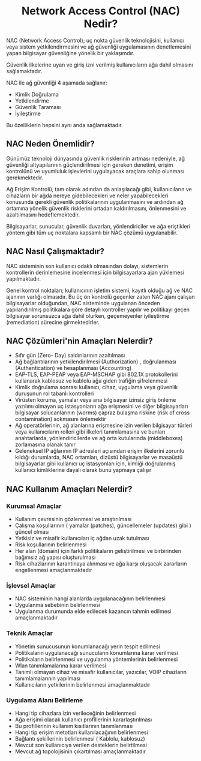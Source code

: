 <h1 align=center> Network Access Control (NAC) Nedir? </h1>
NAC (Network Access Control); uç nokta güvenlik teknolojisini, kullanıcı veya sistem yetkilendirmesini ve ağ güvenliği uygulamasının denetlemesini yapan bilgisayar güvenliğine yönelik bir yaklaşımdır. 

<p></p>

Güvenlik ilkelerine uyan ve giriş izni verilmiş kullanıcıların ağa dahil olmasını sağlamaktadır.  

NAC ile ağ güvenliği 4 aşamada sağlanır:

<ul>
  <li> Kimlik Doğrulama </li>

  <li> Yetkilendirme </li>

  <li> Güvenlik Taraması </li>

  <li> İyileştirme </li>
</ul>

Bu özelliklerin hepsini aynı anda sağlamaktadır.

<h2> NAC Neden Önemlidir? </h2>
Günümüz teknoloji dünyasında güvenlik risklerinin artması nedeniyle, ağ güvenliği altyapılarının güçlendirilmesi için gereken denetimi, erişim kontrolünü ve uyumluluk işlevlerini uygulayacak araçlara sahip olunması gerekmektedir.

<p></p>

Ağ Erişim Kontrolü, tam olarak adından da anlaşılacağı gibi, kullanıcıların ve cihazların bir ağda nereye gidebilecekleri ve neler yapabilecekleri konusunda gerekli güvenlik politikalarının uygulanmasını ve ardından ağ ortamına yönelik güvenlik risklerini ortadan kaldırılmasını, önlenmesini ve azaltılmasını hedeflemektedir.

Bilgisayarlar, sunucular, güvenlik duvarları, yönlendiriciler ve ağa eriştikleri yöntem gibi tüm uç noktalara kapsamlı bir NAC çözümü uygulanabilir.

<h2> NAC Nasıl Çalışmaktadır? </h2>
NAC sisteminin son kullanıcı odaklı olmasından dolayı, sistemlerin kontrollerin derinlemesine incelenmesi için bilgisayarlara ajan yüklemesi yapılmaktadır.  

<p></p>

Genel kontrol noktaları; kullanıcının işletim sistemi, kayıtlı olduğu ağ ve NAC ajanının varlığı olmasıdır. Bu üç ön kontrolü geçenler zaten NAC ajanı çalışan bilgisayarlar olduğundan, NAC sisteminde uygulanan önceden yapılandırılmış politikalara göre detaylı kontroller yapılır ve politikayı geçen bilgisayar sorunsuzca ağa dahil olurken, geçemeyenler iyileştirme (remediation) sürecine girmektedirler. 

<h2> NAC Çözümleri'nin Amaçları Nelerdir? </h2>
<ul>
  
  <li> Sıfır gün (Zero- Day) saldırılarının azaltılması </li>

  <li> Ağ bağlantılarının yetkilendirilmesi (Authorization) , doğrulanması (Authentication) ve hesaplanması (Accounting) </li>

  <li> EAP-TLS, EAP-PEAP veya EAP-MSCHAP gibi 802.1X protokollerini kullanarak kablosuz ve kablolu ağa giden trafiğin şifrelenmesi </li>

  <li> Kimlik doğrulama sonrası kullanıcı, cihaz, uygulama veya güvenlik duruşunun rol tabanlı kontrolleri </li>

  <li> Virüsten koruma, yamalar veya ana bilgisayar izinsiz giriş önleme yazılımı olmayan uç istasyonların ağa erişmesini ve diğer bilgisayarları bilgisayar solucanlarının (worms) çapraz bulaşma riskine (risk of cross contamination) sokmasını önlemektir </li>

  <li> Ağ operatörlerinin, ağ alanlarına erişmesine izin verilen bilgisayar türleri veya kullanıcıların rolleri gibi ilkeleri tanımlamasına ve bunları anahtarlarda, yönlendiricilerde ve ağ orta kutularında (middleboxes) zorlamasına olanak tanır </li>

  <li> Geleneksel IP ağlarının IP adresleri açısından erişim ilkelerini zorunlu kıldığı durumlarda, NAC ortamları, dizüstü bilgisayarlar ve masaüstü bilgisayarlar gibi kullanıcı uç istasyonları için, kimliği doğrulanmış kullanıcı kimliklerine dayalı olarak bunu yapmaya çalışır </li>

</ul>

<h2> NAC Kullanım Amaçları Nelerdir? </h2>
<h3> Kurumsal Amaçlar </h3>

<ul>
  
  <li> Kullanım çevresinin gözlenmesi ve araştırılması </li>

  <li> Çalışma koşullarının ( yamalar (patches), güncellemeler (updates) gibi ) güncel olması </li>

  <li> Yetkisiz ve misafir kullanıcıları iç ağdan uzak tutulması  </li>

  <li> Risk koşullarının belirlenmesi </li>

  <li> Her alan (domain) için farklı politikaların geliştirilmesi ve birbirinden bağımsız ağ yapısı oluşturulması </li>

  <li> Risk cihazlarının karantinaya alınması ve ağa karşı oluşacak zararların engellenmesi amaçlanmaktadır </li>
  
</ul>

<h3> İşlevsel Amaçlar </h3>

<ul>
  
  <li> NAC sisteminin hangi alanlarda uygulanacağının belirlenmesi </li>

  <li> Uygulanma sebebinin belirlenmesi </li>

  <li> Uygulanma durumunda elde edilecek kazancın tahmin edilmesi amaçlanmaktadır </li>
  
</ul>

<h3> Teknik Amaçlar </h3>

<ul>

  <li> Yönetim sunucusunun konumlanacağı yerin tespit edilmesi </li>

  <li> Politikaların uygulanacağı sunucuların konumlarına karar verilmesi </li>

  <li> Politikaların belirlenmesi ve uygulanma yöntemlerinin belirlenmesi </li>

  <li> Wlan tanımlamalarına karar verilmesi </li>

  <li> Tanımlı olmayan cihaz ve misafir kullanıcılar, yazıcılar, VOIP cihazların tanımlamalarının yapılması </li>

  <li> Kullanıcıların yetkilerinin belirlenmesi amaçlanmaktadır </li>
  
</ul>

<h3> Uygulama Alanı Belirleme </h3>

<ul>

  <li> Hangi tip cihazlara izin verileceğinin belirlenmesi </li>

  <li> Ağa erişimi olacak kullanıcı profillerinin kararlaştırılması </li>

  <li> Bu profillerinin kullanım kısıtlarının tanımlanması </li>

  <li> Hangi tip erişim metotları kullanılacağının belirlenmesi </li>

  <li> Bağlantı şekillerinin belirlenmesi ( Kablolu, kablosuz) </li>

  <li> Mevcut son kullanıcıya verilen desteklerin belirtilmesi </li>

  <li> Mevcut ağ topolojisinin çıkartılması amaçlanmaktadır </li>
  
</ul>
